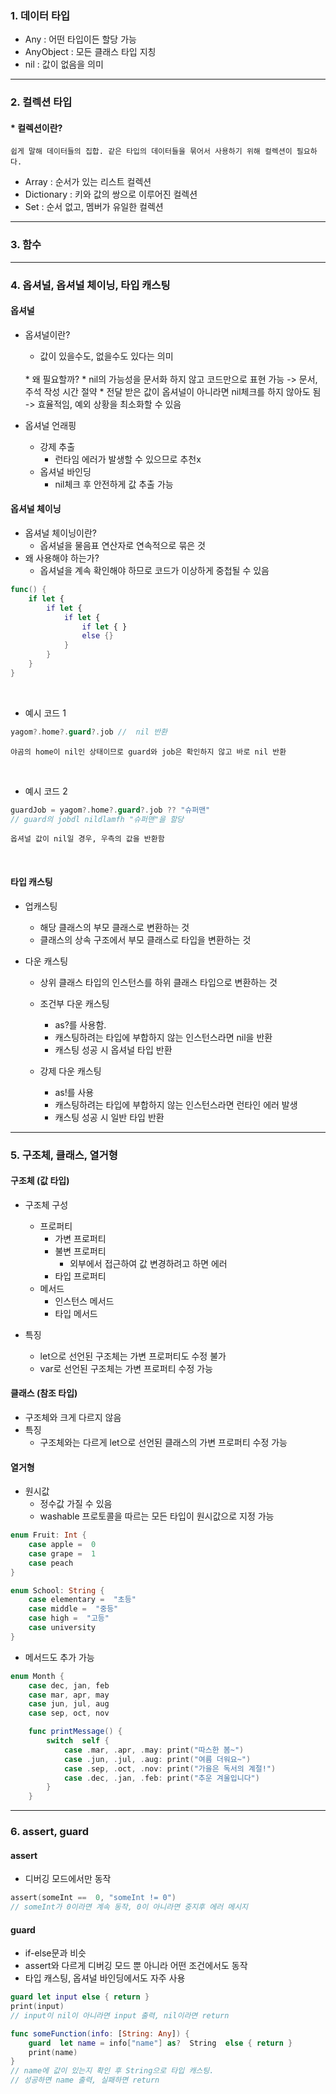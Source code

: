 ### 1. 데이터 타입
- Any : 어떤 타입이든 할당 가능
- AnyObject : 모든 클래스 타입 지칭
- nil : 값이 없음을 의미
<hr>

### 2. 컬렉션 타입
#### * 컬렉션이란?
	쉽게 말해 데이터들의 집합. 같은 타입의 데이터들을 묶어서 사용하기 위해 컬렉션이 필요하다.
- Array : 순서가 있는 리스트 컬렉션
- Dictionary : 키와 값의 쌍으로 이루어진 컬렉션
- Set : 순서 없고, 멤버가 유일한 컬렉션
<hr>
  
### 3. 함수
<hr>

### 4. 옵셔널, 옵셔널 체이닝, 타입 캐스팅
#### 옵셔널
* 옵셔널이란?
	* 값이 있을수도, 없을수도 있다는 의미
	<br>
	* 왜 필요할까?
		* nil의 가능성을 문서화 하지 않고 코드만으로 표현 가능 -> 문서, 주석 작성 시간 절약
		* 전달 받은 값이 옵셔널이 아니라면 nil체크를 하지 않아도 됨 -> 효율적임, 예외 상황을 최소화할 수 있음

* 옵셔널 언래핑
	* 강제 추출
		* 런타임 에러가 발생할 수 있으므로 추천x
	* 옵셔널 바인딩
		* nil체크 후 안전하게 값 추출 가능

#### 옵셔널 체이닝
* 옵셔널 체이닝이란?
	* 옵셔널을 물음표 연산자로 연속적으로 묶은 것
* 왜 사용해야 하는가?
	* 옵셔널을 계속 확인해야 하므로 코드가 이상하게 중첩될 수 있음
```swift
func() {
	if let {
		if let {
			if let {
				if let { }
				else {}
			}
		}
	}
}
```
<br>

* 예시 코드 1
```swift
yagom?.home?.guard?.job //  nil 반환
```
	야곰의 home이 nil인 상태이므로 guard와 job은 확인하지 않고 바로 nil 반환
<br>

* 예시 코드 2
```swift
guardJob = yagom?.home?.guard?.job ?? "슈퍼맨"
// guard의 jobdl nildlamfh "슈퍼맨"을 할당
```
	옵셔널 값이 nil일 경우, 우측의 값을 반환함
<br>

#### 타입 캐스팅
* 업캐스팅
	* 해당 클래스의 부모 클래스로 변환하는 것
	* 클래스의 상속 구조에서 부모 클래스로 타입을 변환하는 것

* 다운 캐스팅
	* 상위 클래스 타입의 인스턴스를 하위 클래스 타입으로 변환하는 것

	* 조건부 다운 캐스팅
		* as?를 사용함.
		* 캐스팅하려는 타입에 부합하지 않는 인스턴스라면 nil을 반환
		* 캐스팅 성공 시 옵셔널 타입 반환

	* 강제 다운 캐스팅
		* as!를 사용
		* 캐스팅하려는 타입에 부합하지 않는 인스턴스라면 런타인 에러 발생
		* 캐스팅 성공 시 일반 타입 반환
<hr>

### 5. 구조체, 클래스, 열거형

#### 구조체 (값 타입)
* 구조체 구성
	* 프로퍼티
		* 가변 프로퍼티
		* 불변 프로퍼티
			* 외부에서 접근하여 값 변경하려고 하면 에러
		* 타입 프로퍼티
	* 메서드
		* 인스턴스 메서드
		* 타입 메서드

* 특징
	* let으로 선언된 구조체는 가변 프로퍼티도 수정 불가
	* var로 선언된 구조체는 가변 프로퍼티 수정 가능

#### 클래스 (참조 타입)
* 구조체와 크게 다르지 않음
* 특징
	* 구조체와는 다르게 let으로 선언된 클래스의 가변 프로퍼티 수정 가능

#### 열거형

* 원시값
	* 정수값 가질 수 있음
	* washable 프로토콜을 따르는 모든 타입이 원시값으로 지정 가능
```swift
enum Fruit: Int { 
	case apple =  0  
	case grape =  1  
	case peach  
}

enum School: String { 
	case elementary =  "초등"  
	case middle =  "중등"  
	case high =  "고등"  
	case university 
}
```

* 메서드도 추가 가능
```swift
enum Month { 
	case dec, jan, feb 
	case mar, apr, may 
	case jun, jul, aug 
	case sep, oct, nov 

	func printMessage() { 
		switch  self { 
			case .mar, .apr, .may: print("따스한 봄~") 		
			case .jun, .jul, .aug: print("여름 더워요~") 
			case .sep, .oct, .nov: print("가을은 독서의 계절!") 
			case .dec, .jan, .feb: print("추운 겨울입니다") 
		} 
	} 
```
<hr>

### 6. assert, guard

#### assert
* 디버깅 모드에서만 동작
```swift
assert(someInt ==  0, "someInt != 0")
// someInt가 0이라면 계속 동작, 0이 아니라면 중지후 에러 메시지
```

#### guard
* if-else문과 비슷
* assert와 다르게 디버깅 모드 뿐 아니라 어떤 조건에서도 동작
* 타입 캐스팅, 옵셔널 바인딩에서도 자주 사용
```swift
guard let input else { return }
print(input)
// input이 nil이 아니라면 input 출력, nil이라면 return
```

```swift
func someFunction(info: [String: Any]) { 
	guard  let name = info["name"] as?  String  else { return }
	print(name)
}
// name에 값이 있는지 확인 후 String으로 타입 캐스팅.
// 성공하면 name 출력, 실패하면 return
```